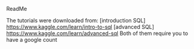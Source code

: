 ReadMe

The tutorials were downloaded from:
[introduction SQL] https://www.kaggle.com/learn/intro-to-sql
[advanced SQL] https://www.kaggle.com/learn/advanced-sql
Both of them require you to have a google count


